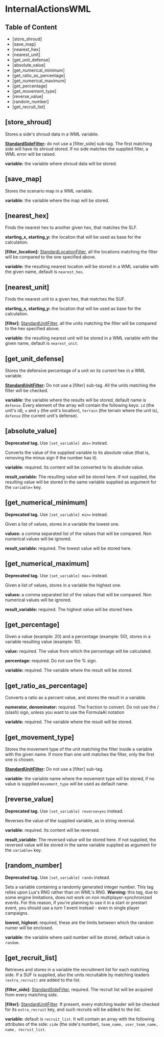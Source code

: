 InternalActionsWML
==================

Table of Content
----------------

* [store_shroud]
* [save_map]
* [nearest_hex]
* [nearest_unit]
* [get\_unit\_defense]
* [absolute_value]
* [get\_numerical\_minimum]
* [get\_ratio\_as\_percentage]
* [get\_numerical\_maximum]
* [get_percentage]
* [get\_movement\_type]
* [reverse_value]
* [random_number]
* [get\_recruit\_list]

[store_shroud]
--------------

Stores a side's shroud data in a WML variable.

**[StandardSideFilter](http://wiki.wesnoth.org/StandardSideFilter):** do not use a [filter_side] sub-tag. The first matching side will have its shroud stored. If no side matches the supplied filter, a WML error will be raised.

**variable:** the variable where shroud data will be stored.

[save_map]
----------

Stores the scenario map in a WML variable.

**variable:** the variable where the map will be stored.

[nearest_hex]
-------------

Finds the nearest hex to another given hex, that matches the SLF.

**starting\_x, starting\_y:** the location that will be used as base for the calculation.

**[filter_location]:** [StandardLocationFilter](http://wiki.wesnoth.org/StandardLocationFilter), all the locations matching the filter will be compared to the one specified above.

**variable:** the resulting nearest location will be stored in a WML variable with the given name, default is `nearest_hex`.

[nearest_unit]
--------------

Finds the nearest unit to a given hex, that matches the SUF.

**starting\_x, starting\_y:** the location that will be used as base for the calculation.

**[filter]:** [StandardUnitFilter](http://wiki.wesnoth.org/StandardUnitFilter), all the units matching the filter will be compared to the hex specified above.

**variable:** the resulting nearest unit will be stored in a WML variable with the given name, default is `nearest_unit`.

[get_unit_defense]
--------------------

Stores the defensive percentage of a unit on its current hex in a WML variable.

**[StandardUnitFilter](http://wiki.wesnoth.org/StandardUnitFilter):** Do not use a [filter] sub-tag. All the units matching the filter will be checked.

**variable:** the variable where the results will be stored, default name is `defense`. Every element of the array will contain the following keys: `id` (the unit's id), `x` and `y` (the unit's location), `terrain` (the terrain where the unit is), `defense` (the current unit's defense).

[absolute_value]
----------------

**Deprecated tag.** Use `[set_variable] abs=` instead.

Converts the value of the supplied variable to its absolute value (that is, removing the minus sign if the number has it).

**variable:** required. Its content will be converted to its absolute value.

**result_variable:** The resulting value will be stored here. If not supplied, the resulting value will be stored in the same variable supplied as argument for the `variable=` key.

[get_numerical_minimum]
-----------------------

**Deprecated tag.** Use `[set_variable] min=` instead.

Given a list of values, stores in a variable the lowest one.

**values:** a comma separated list of the values that will be compared. Non numerical values will be ignored.

**result_variable:** required. The lowest value will be stored here.

[get_numerical_maximum]
-----------------------

**Deprecated tag.** Use `[set_variable] max=` instead.

Given a list of values, stores in a variable the highest one.

**values:** a comma separated list of the values that will be compared. Non numerical values will be ignored.

**result_variable:** required. The highest value will be stored here.

[get_percentage]
----------------

Given a value (example: 20) and a percentage (example: 50), stores in a variable resulting value (example: 10).

**value:** required. The value from which the percentage will be calculated.

**percentage:** required. Do not use the % sign.

**variable:** required. The variable where the result will be stored.

[get_ratio_as_percentage]
-------------------------

Converts a ratio as a percent value, and stores the result in a variable.

**numerator, denominator:** required. The fraction to convert. Do not use the / (slash) sign, unless you want to use the FormulaAI notation

**variable:** required. The variable where the result will be stored.

[get_movement_type]
-------------------

Stores the movement type of the unit matching the filter inside a variable with the given name. If more than one unit matches the filter, only the first one is chosen.

**[StandardUnitFilter](http://wiki.wesnoth.org/StandardUnitFilter):** Do not use a [filter] sub-tag.

**variable:** the variable name where the movement type will be stored, if no value is supplied `movement_type` will be used as default name.

[reverse_value]
---------------

**Deprecated tag.** Use `[set_variable] reverse=yes` instead.

Reverses the value of the supplied variable, as in string reversal.

**variable:** required. Its content will be reversed.

**result_variable:** The reversed value will be stored here. If not supplied, the reversed value will be stored in the same variable supplied as argument for the `variable=` key.

[random_number]
---------------

**Deprecated tag.** Use `[set_variable] rand=` instead.

Sets a variable containing a randomly generated integer number. This tag relies upon Lua's RNG rather than on WML's RNG. **Warning:** this tag, due to some engine limitations, does not work on non multiplayer-synchronized events. For this reason, if you're planning to use it in a start or prestart event, you should use a _turn 1_ event instead - even in single player campaigns.

**lowest, highest:** required, these are the limits between which the random numer will be enclosed.

**variable:** the variable where said number will be stored, default value is `random`.

[get_recruit_list]
------------------

Retrieves and stores in a variable the recruitment list for each matching side. If a SUF is supplied, also the units recruitable by matching leaders `(extra_recruit)` are added to the list.

**[filter_side]:** [StandardSideFilter](http://wiki.wesnoth.org/StandardSideFilter), required. The recruit list will be acquired from every matching side.

**[filter]:** [StandardUnitFilter](http://wiki.wesnoth.org/StandardUnitFilter). If present, every matching leader will be checked for its `extra_recruit` key, and such recruits will be added to the list.

**variable:** default is `recruit_list`. It will contain an array with the following attributes of the side: `side` (the side's number), `team_name, user_team_name, name, recruit_list`.
